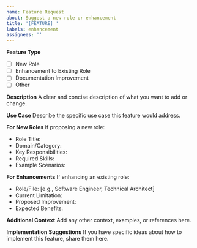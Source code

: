 ```yaml
---
name: Feature Request
about: Suggest a new role or enhancement
title: '[FEATURE] '
labels: enhancement
assignees: ''
---
```


**Feature Type**
- [ ] New Role
- [ ] Enhancement to Existing Role
- [ ] Documentation Improvement
- [ ] Other

**Description**
A clear and concise description of what you want to add or change.

**Use Case**
Describe the specific use case this feature would address.

**For New Roles**
If proposing a new role:
- Role Title:
- Domain/Category:
- Key Responsibilities:
- Required Skills:
- Example Scenarios:

**For Enhancements**
If enhancing an existing role:
- Role/File: [e.g., Software Engineer, Technical Architect]
- Current Limitation:
- Proposed Improvement:
- Expected Benefits:

**Additional Context**
Add any other context, examples, or references here.

**Implementation Suggestions**
If you have specific ideas about how to implement this feature, share them here.